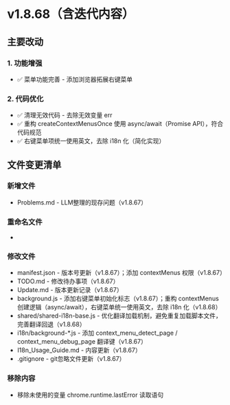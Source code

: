 # v1.8.68（含迭代内容）

## 主要改动

### 1. 功能增强

- ✅ 菜单功能完善 - 添加浏览器拓展右键菜单

### 2. 代码优化

- ✅ 清理无效代码 - 去除无效变量 err
- ✅ 重构 createContextMenusOnce 使用 async/await（Promise API），符合代码规范
- ✅ 右键菜单项统一使用英文，去除 i18n 化（简化实现）

## 文件变更清单

### 新增文件

- Problems.md - LLM整理的现存问题（v1.8.67）

### 重命名文件

- 

### 修改文件

- manifest.json - 版本号更新（v1.8.67）；添加 contextMenus 权限（v1.8.67）
- TODO.md - 修改待办事项（v1.8.67）
- Update.md - 版本更新记录（v1.8.67）
- background.js - 添加右键菜单初始化标志（v1.8.67）；重构 contextMenus 创建逻辑（async/await），右键菜单统一使用英文，去除 i18n 化（v1.8.68）
- shared/shared-i18n-base.js - 优化翻译加载机制，避免重复加载脚本文件，完善翻译回退（v1.8.68）
- i18n/background-*.js - 添加 context_menu_detect_page / context_menu_debug_page 翻译键（v1.8.67）
- I18n_Usage_Guide.md - 内容更新（v1.8.67）
- .gitignore - git忽略文件更新（v1.8.67）

### 移除内容

- 移除未使用的变量 chrome.runtime.lastError 读取语句